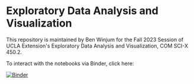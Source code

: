 # Exploratory Data Analysis and Visualization

This repository is maintained by Ben Winjum for the Fall 2023 Session of UCLA Extension's Exploratory Data Analysis and Visualization, COM SCI-X 450.2.

To interact with the notebooks via Binder, click here:

[![Binder](https://mybinder.org/badge_logo.svg)](https://mybinder.org/v2/gh/benjum/UCLAX-23F-EDA/HEAD)
